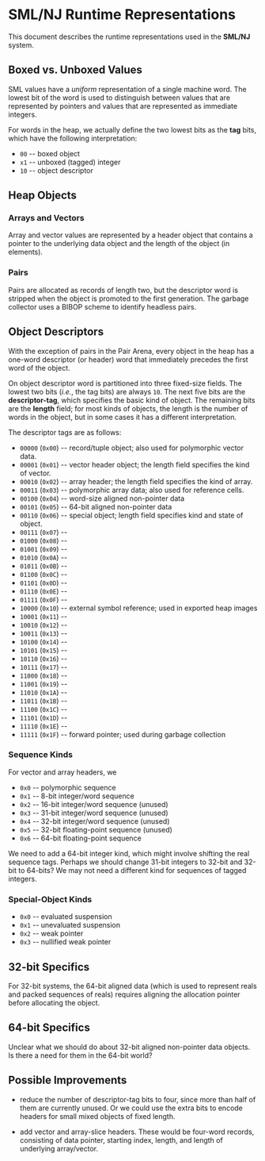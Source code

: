 # SML/NJ Runtime Representations

This document describes the runtime representations used in the **SML/NJ**
system.

## Boxed vs. Unboxed Values

SML values have a *uniform* representation of a single machine word.
The lowest bit of the word is used to distinguish between values
that are represented by pointers and values that are represented
as immediate integers.

For words in the heap, we actually define the two lowest bits as the
**tag** bits, which have the following interpretation:

* `00` -- boxed object
* `x1` -- unboxed (tagged) integer
* `10` -- object descriptor

## Heap Objects

### Arrays and Vectors

Array and vector values are represented by a header object that contains
a pointer to the underlying data object and the length of the object (in
elements).

### Pairs

Pairs are allocated as records of length two, but the descriptor word is
stripped when the object is promoted to the first generation.  The garbage
collector uses a BIBOP scheme to identify headless pairs.

## Object Descriptors

With the exception of pairs in the Pair Arena, every object in the heap has
a one-word descriptor (or header) word that immediately precedes the first
word of the object.

On object descriptor word is partitioned into three fixed-size fields.
The lowest two bits (*i.e.*, the tag bits) are always `10`.  The next five
bits are the **descriptor-tag**, which specifies the basic kind of object.
The remaining bits are the **length** field; for most kinds of objects, the
length is the number of words in the object, but in some cases it has a
different interpretation.

The descriptor tags are as follows:

* `00000` (`0x00`) -- record/tuple object; also used for polymorphic vector data.
* `00001` (`0x01`) -- vector header object; the length field specifies the kind of vector.
* `00010` (`0x02`) -- array header; the length field specifies the kind of array.
* `00011` (`0x03`) -- polymorphic array data; also used for reference cells.
* `00100` (`0x04`) -- word-size aligned non-pointer data
* `00101` (`0x05`) -- 64-bit aligned non-pointer data
* `00110` (`0x06`) -- special object; length field specifies kind and state of object.
* `00111` (`0x07`) --
* `01000` (`0x08`) --
* `01001` (`0x09`) --
* `01010` (`0x0A`) --
* `01011` (`0x0B`) --
* `01100` (`0x0C`) --
* `01101` (`0x0D`) --
* `01110` (`0x0E`) --
* `01111` (`0x0F`) --
* `10000` (`0x10`) -- external symbol reference; used in exported heap images
* `10001` (`0x11`) --
* `10010` (`0x12`) --
* `10011` (`0x13`) --
* `10100` (`0x14`) --
* `10101` (`0x15`) --
* `10110` (`0x16`) --
* `10111` (`0x17`) --
* `11000` (`0x18`) --
* `11001` (`0x19`) --
* `11010` (`0x1A`) --
* `11011` (`0x1B`) --
* `11100` (`0x1C`) --
* `11101` (`0x1D`) --
* `11110` (`0x1E`) --
* `11111` (`0x1F`) --  forward pointer; used during garbage collection

### Sequence Kinds

For vector and array headers, we
* `0x0` -- polymorphic sequence
* `0x1` -- 8-bit integer/word sequence
* `0x2` -- 16-bit integer/word sequence (unused)
* `0x3` -- 31-bit integer/word sequence (unused)
* `0x4` -- 32-bit integer/word sequence (unused)
* `0x5` -- 32-bit floating-point sequence (unused)
* `0x6` -- 64-bit floating-point sequence

We need to add a 64-bit integer kind, which might involve shifting the real
sequence tags.  Perhaps we should change 31-bit integers to 32-bit and 32-bit
to 64-bits?  We may not need a different kind for sequences of tagged integers.

### Special-Object Kinds

* `0x0` -- evaluated suspension
* `0x1` -- unevaluated suspension
* `0x2` -- weak pointer
* `0x3` -- nullified weak pointer

## 32-bit Specifics

For 32-bit systems, the 64-bit aligned data (which is used to represent reals
and packed sequences of reals) requires aligning the allocation pointer before
allocating the object.

## 64-bit Specifics

Unclear what we should do about 32-bit aligned non-pointer data objects.  Is there
a need for them in the 64-bit world?

## Possible Improvements

* reduce the number of descriptor-tag bits to four, since more than half of them
  are currently unused.  Or we could use the extra bits to encode headers for
  small mixed objects of fixed length.

* add vector and array-slice headers.  These would be four-word records, consisting
  of data pointer, starting index, length, and length of underlying array/vector.
